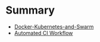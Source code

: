# Summary

- [Docker-Kubernetes-and-Swarm](Docker-Kubernetes-and-Swarm.md)
- [Automated CI Workflow](Automated-CI-Workflow.md)
